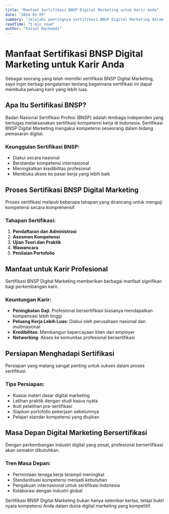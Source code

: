 ```yaml
---
title: "Manfaat Sertifikasi BNSP Digital Marketing untuk Karir Anda"
date: "2024-01-05"
summary: "Jelajahi pentingnya sertifikasi BNSP Digital Marketing dalam meningkatkan kredibilitas dan peluang karir di industri digital marketing Indonesia."
readTime: "5 min read"
author: "Faisal Rachmadi"
---
```


# Manfaat Sertifikasi BNSP Digital Marketing untuk Karir Anda

Sebagai seorang yang telah memiliki sertifikasi BNSP Digital Marketing, saya ingin berbagi pengalaman tentang bagaimana sertifikasi ini dapat membuka peluang karir yang lebih luas.

## Apa Itu Sertifikasi BNSP?

Badan Nasional Sertifikasi Profesi (BNSP) adalah lembaga independen yang bertugas melaksanakan sertifikasi kompetensi kerja di Indonesia. Sertifikasi BNSP Digital Marketing mengakui kompetensi seseorang dalam bidang pemasaran digital.

### Keunggulan Sertifikasi BNSP:
- Diakui secara nasional
- Berstandar kompetensi internasional
- Meningkatkan kredibilitas profesional
- Membuka akses ke pasar kerja yang lebih baik

## Proses Sertifikasi BNSP Digital Marketing

Proses sertifikasi meliputi beberapa tahapan yang dirancang untuk menguji kompetensi secara komprehensif.

### Tahapan Sertifikasi:
1. **Pendaftaran dan Administrasi**
2. **Asesmen Kompetensi**
3. **Ujian Teori dan Praktik**
4. **Wawancara**
5. **Penilaian Portofolio**

## Manfaat untuk Karir Profesional

Sertifikasi BNSP Digital Marketing memberikan berbagai manfaat signifikan bagi perkembangan karir.

### Keuntungan Karir:
- **Peningkatan Gaji**: Profesional bersertifikasi biasanya mendapatkan kompensasi lebih tinggi
- **Peluang Kerja Lebih Luas**: Diakui oleh perusahaan nasional dan multinasional
- **Kredibilitas**: Membangun kepercayaan klien dan employer
- **Networking**: Akses ke komunitas profesional bersertifikasi

## Persiapan Menghadapi Sertifikasi

Persiapan yang matang sangat penting untuk sukses dalam proses sertifikasi.

### Tips Persiapan:
- Kuasai materi dasar digital marketing
- Latihan praktik dengan studi kasus nyata
- Ikuti pelatihan pra-sertifikasi
- Siapkan portofolio pekerjaan sebelumnya
- Pelajari standar kompetensi yang diujikan

## Masa Depan Digital Marketing Bersertifikasi

Dengan perkembangan industri digital yang pesat, profesional bersertifikasi akan semakin dibutuhkan.

### Tren Masa Depan:
- Permintaan tenaga kerja terampil meningkat
- Standardisasi kompetensi menjadi kebutuhan
- Pengakuan internasional untuk sertifikasi Indonesia
- Kolaborasi dengan industri global

Sertifikasi BNSP Digital Marketing bukan hanya selembar kertas, tetapi bukti nyata kompetensi Anda dalam dunia digital marketing yang kompetitif.